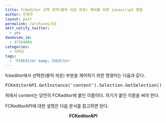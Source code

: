 ```yaml
---
title: fckeditor 선택 영역(블럭 씌운 부분) 제어를 위한 javascript 명령
author: 안형우
layout: post
permalink: /archives/33
aktt_notify_twitter:
  - yes
daumview_id:
  - 37264004
categories:
  - 서버단
tags:
  - 'FCKEditor &amp; CKEditor'
---
```

fckeditor에서 선택한(블럭 씌운) 부분을 제어하기 위한 명령어는 다음과 같다.

<pre class="brush: jscript;" title="code">FCKeditorAPI.GetInstance(&#039;content&#039;).Selection.GetSelection()</pre>

위에서 content는 당연히 FCKeditor에 붙인 이름이다. 자기가 붙인 이름을 써야 한다.

FCKeditorAPI에 대한 설명은 다음 문서를 참고하면 된다.

<p style="text-align: center;">
  <strong> FCKeditorAPI</strong>
</p>